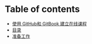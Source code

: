 # Table of contents

* [使用 GitHub和 GitBook 建立在线课程](README.md)
* [目录](mu-lu.md)
* [准备工作](zhun-bei-gong-zuo.md)
